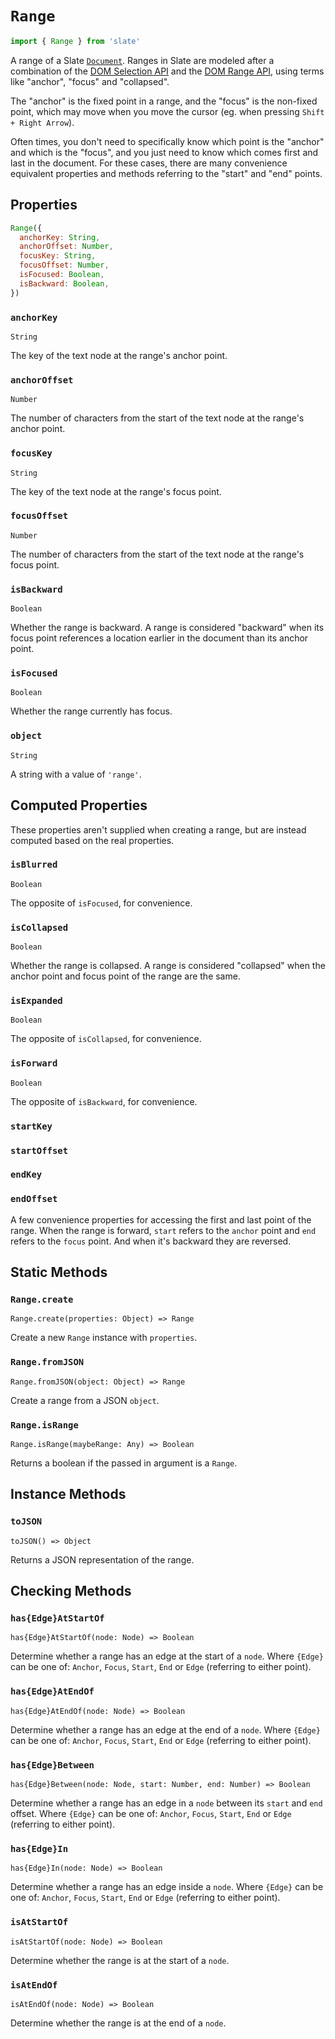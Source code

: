 # `Range`

```js
import { Range } from 'slate'
```

A range of a Slate [`Document`](./document.md). Ranges in Slate are modeled after a combination of the [DOM Selection API](https://developer.mozilla.org/en-US/docs/Web/API/Selection) and the [DOM Range API](https://developer.mozilla.org/en-US/docs/Web/API/Range), using terms like "anchor", "focus" and "collapsed".

The "anchor" is the fixed point in a range, and the "focus" is the non-fixed point, which may move when you move the cursor (eg. when pressing `Shift + Right Arrow`).

Often times, you don't need to specifically know which point is the "anchor" and which is the "focus", and you just need to know which comes first and last in the document. For these cases, there are many convenience equivalent properties and methods referring to the "start" and "end" points.

## Properties

```js
Range({
  anchorKey: String,
  anchorOffset: Number,
  focusKey: String,
  focusOffset: Number,
  isFocused: Boolean,
  isBackward: Boolean,
})
```

### `anchorKey`

`String`

The key of the text node at the range's anchor point.

### `anchorOffset`

`Number`

The number of characters from the start of the text node at the range's anchor point.

### `focusKey`

`String`

The key of the text node at the range's focus point.

### `focusOffset`

`Number`

The number of characters from the start of the text node at the range's focus point.

### `isBackward`

`Boolean`

Whether the range is backward. A range is considered "backward" when its focus point references a location earlier in the document than its anchor point.

### `isFocused`

`Boolean`

Whether the range currently has focus.

### `object`

`String`

A string with a value of `'range'`.

## Computed Properties

These properties aren't supplied when creating a range, but are instead computed based on the real properties.

### `isBlurred`

`Boolean`

The opposite of `isFocused`, for convenience.

### `isCollapsed`

`Boolean`

Whether the range is collapsed. A range is considered "collapsed" when the anchor point and focus point of the range are the same.

### `isExpanded`

`Boolean`

The opposite of `isCollapsed`, for convenience.

### `isForward`

`Boolean`

The opposite of `isBackward`, for convenience.

### `startKey`

### `startOffset`

### `endKey`

### `endOffset`

A few convenience properties for accessing the first and last point of the range. When the range is forward, `start` refers to the `anchor` point and `end` refers to the `focus` point. And when it's backward they are reversed.

## Static Methods

### `Range.create`

`Range.create(properties: Object) => Range`

Create a new `Range` instance with `properties`.

### `Range.fromJSON`

`Range.fromJSON(object: Object) => Range`

Create a range from a JSON `object`.

### `Range.isRange`

`Range.isRange(maybeRange: Any) => Boolean`

Returns a boolean if the passed in argument is a `Range`.

## Instance Methods

### `toJSON`

`toJSON() => Object`

Returns a JSON representation of the range.

## Checking Methods

### `has{Edge}AtStartOf`

`has{Edge}AtStartOf(node: Node) => Boolean`

Determine whether a range has an edge at the start of a `node`. Where `{Edge}` can be one of: `Anchor`, `Focus`, `Start`, `End` or `Edge` (referring to either point).

### `has{Edge}AtEndOf`

`has{Edge}AtEndOf(node: Node) => Boolean`

Determine whether a range has an edge at the end of a `node`. Where `{Edge}` can be one of: `Anchor`, `Focus`, `Start`, `End` or `Edge` (referring to either point).

### `has{Edge}Between`

`has{Edge}Between(node: Node, start: Number, end: Number) => Boolean`

Determine whether a range has an edge in a `node` between its `start` and `end` offset. Where `{Edge}` can be one of: `Anchor`, `Focus`, `Start`, `End` or `Edge` (referring to either point).

### `has{Edge}In`

`has{Edge}In(node: Node) => Boolean`

Determine whether a range has an edge inside a `node`. Where `{Edge}` can be one of: `Anchor`, `Focus`, `Start`, `End` or `Edge` (referring to either point).

### `isAtStartOf`

`isAtStartOf(node: Node) => Boolean`

Determine whether the range is at the start of a `node`.

### `isAtEndOf`

`isAtEndOf(node: Node) => Boolean`

Determine whether the range is at the end of a `node`.
